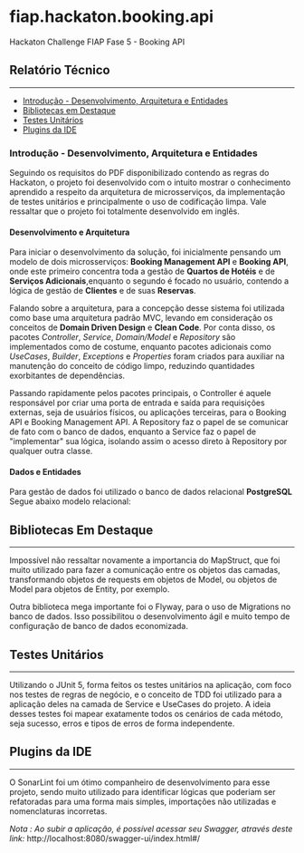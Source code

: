 # fiap.hackaton.booking.api

Hackaton Challenge FIAP Fase 5 - Booking API

## Relatório Técnico

---
- [Introdução - Desenvolvimento, Arquitetura e Entidades](#introdução---desenvolvimento-arquitetura-e-entidades)
- [Bibliotecas em Destaque](#bibliotecas-em-destaque)
- [Testes Unitários](#testes-unitários)
- [Plugins da IDE](#plugins-da-ide)

### Introdução - Desenvolvimento, Arquitetura e Entidades

Seguindo os requisitos do PDF  disponibilizado contendo as regras do Hackaton, 
o projeto foi desenvolvido com o intuito mostrar o conhecimento aprendido a respeito 
da arquitetura de microsserviços, da implementação de testes unitários e principalmente 
o uso de codificação limpa. Vale ressaltar que o projeto foi totalmente desenvolvido
em inglês.

#### Desenvolvimento e Arquitetura

Para iniciar o desenvolvimento da solução, foi inicialmente pensando um modelo
de dois microsserviços: **Booking Management API** e **Booking API**, onde
este primeiro concentra toda a gestão de **Quartos de Hotéis** e 
de **Serviços Adicionais**,enquanto o segundo é focado no usuário, contendo 
a lógica de gestão de **Clientes** e de suas **Reservas**.

Falando sobre a arquitetura, para a concepção desse sistema foi
utilizada como base uma arquitetura padrão MVC, levando em consideração
os conceitos de **Domain Driven Design** e **Clean Code**. Por conta
disso, os pacotes _Controller_, _Service_, _Domain/Model_ e _Repository_
são implementados como de costume, enquanto pacotes adicionais como _UseCases_,
_Builder_, _Exceptions_ e _Properties_ foram criados para auxiliar na manutenção
do conceito de código limpo, reduzindo quantidades exorbitantes de dependências.

Passando rapidamente pelos pacotes principais, o Controller é aquele responsável
por criar uma porta de entrada e saída para requisições externas, seja de usuários
físicos, ou aplicações terceiras, para o Booking API e Booking Management API.
A Repository faz o papel de se comunicar de fato com o banco de dados, enquanto
a Service faz o papel de "implementar" sua lógica, isolando assim o acesso direto à
Repository por qualquer outra classe.


#### Dados e Entidades

Para gestão de dados foi utilizado o banco de dados relacional **PostgreSQL**
Segue abaixo modelo relacional:


## Bibliotecas Em Destaque

---

Impossível não ressaltar novamente a importancia do MapStruct, que foi
muito utilizado para fazer a comunicação entre os objetos das camadas,
transformando objetos de requests em objetos de Model, ou objetos de Model
para objetos de Entity, por exemplo.

Outra biblioteca mega importante foi o Flyway, para o uso de Migrations no
banco de dados. Isso possibilitou o desenvolvimento ágil e muito tempo de
configuração de banco de dados economizada.

## Testes Unitários

---

Utilizando o JUnit 5, forma feitos os testes unitários na aplicação, com
foco nos testes de regras de negócio, e o conceito de TDD foi utilizado
para a aplicação deles na camada de Service e UseCases do projeto. A ideia desses testes
foi mapear exatamente todos os cenários de cada método, seja sucesso, erros
e tipos de erros de forma independente.


## Plugins da IDE

---

O SonarLint foi um ótimo companheiro de desenvolvimento para esse projeto,
sendo muito utilizado para identificar lógicas que poderiam ser refatoradas para
uma forma mais simples, importações não utilizadas e nomenclaturas incorretas.


*Nota : Ao subir a aplicação, é possível acessar seu Swagger, através deste link:* http://localhost:8080/swagger-ui/index.html#/

